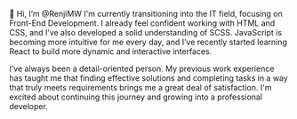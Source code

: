 👋 Hi, I’m @RenjiMW
I'm currently transitioning into the IT field, focusing on Front-End Development. I already feel confident working with HTML and CSS, and I’ve also developed a solid understanding of SCSS. JavaScript is becoming more intuitive for me every day, and I’ve recently started learning React to build more dynamic and interactive interfaces.

I’ve always been a detail-oriented person. My previous work experience has taught me that finding effective solutions and completing tasks in a way that truly meets requirements brings me a great deal of satisfaction. I'm excited about continuing this journey and growing into a professional developer.

<!--- - 🌱 I’m currently learning JS, bootstrap
- 💞️ I’m looking to collaborate on ...
- 📫 How to reach me ...


RenjiMW/RenjiMW is a ✨ special ✨ repository because its `README.md` (this file) appears on your GitHub profile.
You can click the Preview link to take a look at your changes.
--->
